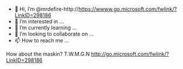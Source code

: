 - 👋 Hi, I’m @mrdefire-http://https://wwww.go.microsoft.com/fwlink/?LinkID=298186
- 👀 I’m interested in ...
- 🌱 I’m currently learning ...
- 💞️ I’m looking to collaborate on ...
- 📫 How to reach me ...

<!---
mrdefire/mrdefire is a ✨ special ✨ repository because its `README.md` (this file) appears on your GitHub profile.
You can click the Preview link to take a look at your changes.
--->
How about the maskin? T.W.M.G.N
http://go.microsoft.com/fwlink/?LinkID=298186

